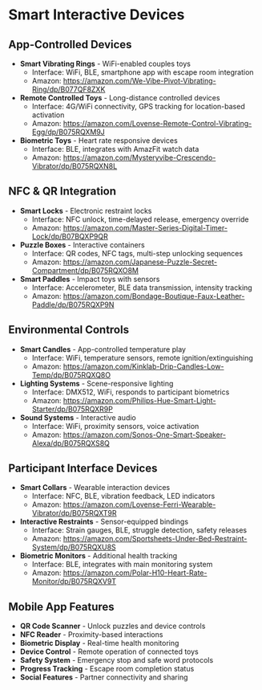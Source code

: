 # Smart Interactive Devices

## App-Controlled Devices
- **Smart Vibrating Rings** - WiFi-enabled couples toys
  - Interface: WiFi, BLE, smartphone app with escape room integration
  - Amazon: https://amazon.com/We-Vibe-Pivot-Vibrating-Ring/dp/B077QF8ZXK
- **Remote Controlled Toys** - Long-distance controlled devices
  - Interface: 4G/WiFi connectivity, GPS tracking for location-based activation
  - Amazon: https://amazon.com/Lovense-Remote-Control-Vibrating-Egg/dp/B075RQXM9J
- **Biometric Toys** - Heart rate responsive devices
  - Interface: BLE, integrates with AmazFit watch data
  - Amazon: https://amazon.com/Mysteryvibe-Crescendo-Vibrator/dp/B075RQXN8L

## NFC & QR Integration
- **Smart Locks** - Electronic restraint locks
  - Interface: NFC unlock, time-delayed release, emergency override
  - Amazon: https://amazon.com/Master-Series-Digital-Timer-Lock/dp/B07BQXP9QR
- **Puzzle Boxes** - Interactive containers
  - Interface: QR codes, NFC tags, multi-step unlocking sequences
  - Amazon: https://amazon.com/Japanese-Puzzle-Secret-Compartment/dp/B075RQXO8M
- **Smart Paddles** - Impact toys with sensors
  - Interface: Accelerometer, BLE data transmission, intensity tracking
  - Amazon: https://amazon.com/Bondage-Boutique-Faux-Leather-Paddle/dp/B075RQXP9N

## Environmental Controls
- **Smart Candles** - App-controlled temperature play
  - Interface: WiFi, temperature sensors, remote ignition/extinguishing
  - Amazon: https://amazon.com/Kinklab-Drip-Candles-Low-Temp/dp/B075RQXQ8O
- **Lighting Systems** - Scene-responsive lighting
  - Interface: DMX512, WiFi, responds to participant biometrics
  - Amazon: https://amazon.com/Philips-Hue-Smart-Light-Starter/dp/B075RQXR9P
- **Sound Systems** - Interactive audio
  - Interface: WiFi, proximity sensors, voice activation
  - Amazon: https://amazon.com/Sonos-One-Smart-Speaker-Alexa/dp/B075RQXS8Q

## Participant Interface Devices
- **Smart Collars** - Wearable interaction devices
  - Interface: NFC, BLE, vibration feedback, LED indicators
  - Amazon: https://amazon.com/Lovense-Ferri-Wearable-Vibrator/dp/B075RQXT9R
- **Interactive Restraints** - Sensor-equipped bindings
  - Interface: Strain gauges, BLE, struggle detection, safety releases
  - Amazon: https://amazon.com/Sportsheets-Under-Bed-Restraint-System/dp/B075RQXU8S
- **Biometric Monitors** - Additional health tracking
  - Interface: BLE, integrates with main monitoring system
  - Amazon: https://amazon.com/Polar-H10-Heart-Rate-Monitor/dp/B075RQXV9T

## Mobile App Features
- **QR Code Scanner** - Unlock puzzles and device controls
- **NFC Reader** - Proximity-based interactions
- **Biometric Display** - Real-time health monitoring
- **Device Control** - Remote operation of connected toys
- **Safety System** - Emergency stop and safe word protocols
- **Progress Tracking** - Escape room completion status
- **Social Features** - Partner connectivity and sharing